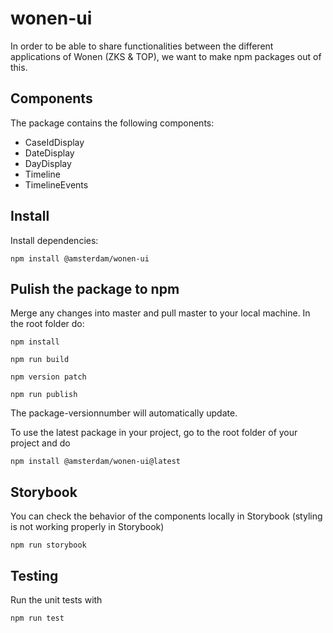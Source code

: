 # wonen-ui
In order to be able to share functionalities between the different applications of Wonen (ZKS & TOP), we want to make npm packages out of this.

## Components
The package contains the following components:

- CaseIdDisplay
- DateDisplay
- DayDisplay
- Timeline
- TimelineEvents


## Install

Install dependencies:
```
npm install @amsterdam/wonen-ui
```

## Pulish the package to npm

Merge any changes into master and pull master to your local machine.
In the root folder do:
```
npm install
```
```
npm run build
```
```
npm version patch
```
```
npm run publish
```
The package-versionnumber will automatically update.

To use the latest package in your project, go to the root folder of your project and do 
```
npm install @amsterdam/wonen-ui@latest
```
## Storybook
You can check the behavior of the components locally in Storybook (styling is not working properly in Storybook)
```
npm run storybook
```

## Testing
Run the unit tests with
```
npm run test
```